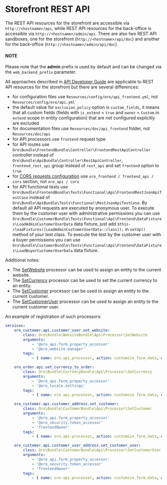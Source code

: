 <a id="web-api-storefront"></a>

# Storefront REST API

The REST API resources for the storefront are accessible via `http://<hostname>/api`,
while REST API resources for the back-office is accessible via `http://<hostname>/admin/api`.
There are also two REST API sandboxes, one for the storefront (`http://<hostname>/api/doc`) and another
for the back-office (`http://<hostname>/admin/api/doc`).

#### NOTE
Please note that the **admin** prefix is used by default and can be changed via the `web_backend_prefix` parameter.

All approaches described in [API Developer Guide](index.md#web-api) are applicable
to REST API resources for the storefront but there are several differences:

- for configuration files use `Resources/config/oro/api_frontend.yml`, not `Resources/config/oro/api.yml`
- the default value for `exclusion_policy` option is `custom_fields`, it means that all custom fields
  (fields with `is_extend` = `true` and `owner` = `Custom` in `extend` scope in entity configuration)
  that are not configured explicitly are excluded
- for documentation files use `Resources/doc/api_frontend` folder, not `Resources/doc/api`
- for API processors use `frontend` request type
- for API routes use `Oro\Bundle\FrontendBundle\Controller\FrontendRestApiController` controller
  instead of `Oro\Bundle\ApiBundle\Controller\RestApiController`,
  `frontend_rest_api` group instead of `rest_api`
  and set `frontend` option to `true`
- for [CORS requests configuration](cors.md#api-cors-config)
  use `oro_frontend / frontend_api / cors` section, not `oro_api / cors`
- for API functional tests use `Oro\Bundle\FrontendBundle\Tests\Functional\Api\FrontendRestJsonApiTestCase` instead of
  `Oro\Bundle\ApiBundle\Tests\Functional\RestJsonApiTestCase`. By default all API requests are executed by
  anonymous user. To execute them by the customer user with administrative permissions you can use
  `Oro\Bundle\CustomerBundle\Tests\Functional\Api\Frontend\DataFixtures\LoadAdminCustomerUserData` data fixture,
  just add `$this->loadFixtures([LoadAdminCustomerUserData::class]);` in `setUp()` method of your test class.
  To execute the test by the customer user with a buyer permissions you can use
  `Oro\Bundle\CustomerBundle\Tests\Functional\Api\Frontend\DataFixtures\LoadBuyerCustomerUserData` data fixture.

Additional notes:

- The <a href="https://github.com/oroinc/customer-portal/tree/4.2/src/Oro/Bundle/WebsiteBundle/Api/Processor/SetWebsite.php" target="_blank">SetWebsite</a> processor can be used to assign an entity to the current website.
- The <a href="https://github.com/oroinc/platform/tree/4.2/src/Oro/Bundle/CurrencyBundle/Api/Processor/SetCurrency.php" target="_blank">SetCurrency</a> processor can be used to set the current currency to an entity.
- The <a href="https://github.com/oroinc/customer-portal/blob/4.2/src/Oro/Bundle/CustomerBundle/Api/Processor/SetCustomer.php" target="_blank">SetCustomer</a> processor can be used to assign an entity to the current customer.
- The <a href="https://github.com/oroinc/customer-portal/blob/4.2/src/Oro/Bundle/CustomerBundle/Api/Processor/SetCustomerUser.php" target="_blank">SetCustomerUser</a> processor can be used to assign an entity to the current customer user.

An example of registration of such processors:

```yaml
services:
    oro_customer.api.customer_user.set_website:
        class: Oro\Bundle\WebsiteBundle\Api\Processor\SetWebsite
        arguments:
            - '@oro_api.form_property_accessor'
            - '@oro_website.manager'
        tags:
            - { name: oro.api.processor, action: customize_form_data, event: pre_validate, requestType: frontend, parentAction: create, class: Oro\Bundle\CustomerBundle\Entity\CustomerUser, priority: 20 }

    oro_order.api.set_currency_to_order:
        class: Oro\Bundle\CurrencyBundle\Api\Processor\SetCurrency
        arguments:
            - '@oro_api.form_property_accessor'
            - '@oro_locale.settings'
        tags:
            - { name: oro.api.processor, action: customize_form_data, event: pre_validate, requestType: frontend, parentAction: create, class: Oro\Bundle\OrderBundle\Entity\Order, priority: 15 }

    oro_customer.api.customer_address.set_customer:
        class: Oro\Bundle\CustomerBundle\Api\Processor\SetCustomer
        arguments:
            - '@oro_api.form_property_accessor'
            - '@oro_security.token_accessor'
            - 'frontendOwner'
        tags:
            - { name: oro.api.processor, action: customize_form_data, event: pre_validate, requestType: frontend, parentAction: create, class: Oro\Bundle\CustomerBundle\Entity\CustomerAddress, priority: 10 }

    oro_customer.api.customer_user_address.set_customer_user:
        class: Oro\Bundle\CustomerBundle\Api\Processor\SetCustomerUser
        arguments:
            - '@oro_api.form_property_accessor'
            - '@oro_security.token_accessor'
            - 'frontendOwner'
        tags:
            - { name: oro.api.processor, action: customize_form_data, event: pre_validate, requestType: frontend, parentAction: create, class: Oro\Bundle\CustomerBundle\Entity\CustomerUserAddress, priority: 10 }
```

<!-- Frontend -->
